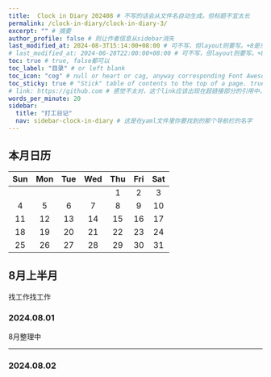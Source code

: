 ```yaml
---
title:  Clock in Diary 202408 # 不写的话会从文件名自动生成。但标题不宜太长
permalink: /clock-in-diary/clock-in-diary-3/
excerpt: "" # 摘要
author_profile: false # 则让作者信息从sidebar消失
last_modified_at: 2024-08-3T15:14:00+08:00 # 可不写，但layout则要写。+8是东八区
# last_modified_at: 2024-06-28T22:00:00+08:00 # 可不写，但layout则要写。+8是东八区
toc: true # true, false都可以
toc_label: "目录" # or left blank
toc_icon: "cog" # null or heart or cag, anyway corresponding Font Awesome icon name (without fa prefix)
toc_sticky: true # "Stick" table of contents to the top of a page. true: toc floats. false: toc fixed
# link: https://github.com # 感觉不太对，这个link应该出现在超链接部分的引用中，但是试验后发现会变成文章标题的url，所以注释掉了
words_per_minute: 20
sidebar:
  title: "打工日记"
  nav: sidebar-clock-in-diary # 这是在yaml文件里你要找到的那个导航栏的名字
---
```



## 本月日历

| Sun | Mon | Tue | Wed | Thu | Fri | Sat |
| :---: | :---: | :---: | :---: | :---: | :---: | :---: |
|   |   |   |   | 1 | 2 | 3 |
| 4 | 5 | 6 | 7 | 8 | 9 | 10  |
| 11  | 12  | 13  | 14  | 15  | 16  | 17  |
| 18  | 19  | 20  | 21  | 22  | 23  | 24  |
| 25  | 26  | 27  | 28  | 29  | 30  | 31  |

## 8月上半月

找工作找工作

### 2024.08.01

8月整理中

---
### 2024.08.02
